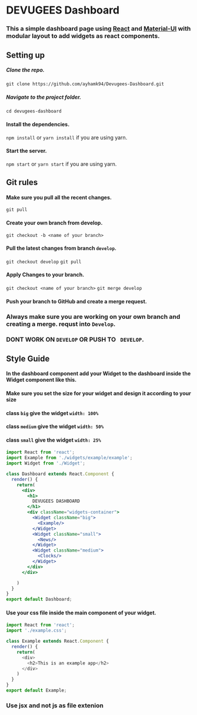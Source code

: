 # DEVUGEES  Dashboard
### This a simple dashboard page using [React](https://reactjs.org/) and [Material-UI](http://www.material-ui.com/#/) with modular layout to add widgets as react components.


## Setting up
##### Clone the repo.
`git clone https://github.com/ayhamk94/Devugees-Dashboard.git`
##### Navigate to the project folder.
`cd devugees-dashboard`
#### Install the dependencies.
`npm install`
or
`yarn install` if you are using yarn.


#### Start the server.
`npm start`
or
`yarn start` if you are using yarn.
## Git rules
#### Make sure you pull all the recent changes.
`git pull`
#### Create your own branch from develop.
`git checkout -b <name of your branch>`

#### Pull the latest changes from branch `develop`.
`git checkout develop`
`git pull`
#### Apply Changes to your branch.
`git checkout <name of your branch>`
`git merge develop`
#### Push your branch to GitHub and create a merge request.

### Always make sure you are working on your own branch and creating a merge. requst into `Develop`.
### DONT WORK ON `DEVELOP` OR PUSH TO ` DEVELOP`.



## Style Guide
#### In the dashboard component add your Widget to the dashboard inside the Widget component like this.
#### Make sure you set the size for your widget and design it according to your size
#### class `big` give the widget `width: 100%`
#### class `medium` give the widget `width: 50%`
#### class `small` give the widget `width: 25%`


``` jsx
import React from 'react';
import Example from './widgets/example/example';
import Widget from './Widget';

class Dashboard extends React.Component {
  render() {
    return(
      <div>
        <h1>
          DEVUGEES DASHBOARD
        </h1>
        <div className="widgets-container">
          <Widget className="big">
            <Example/>
          </Widget>
          <Widget className="small">
            <News/>
          </Widget>
          <Widget className="medium">
            <Clocks/>
          </Widget>
        </div>
      </div>

    )
  }
}
export default Dashboard;

```
#### Use your css file inside the main component of your widget.
```javascript
import React from 'react';
import './example.css';

class Example extends React.Component {
  render() {
    return(
      <div>
        <h2>This is an example app</h2>
      </div>
    )
  }
}
export default Example;

```
### Use jsx  and not js as file extenion
